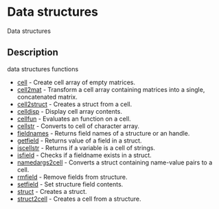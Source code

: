# Data structures

Data structures

## Description

data structures functions

- [cell](cell.md) - Create cell array of empty matrices.
- [cell2mat](cell2mat.md) - Transform a cell array containing matrices into a single, concatenated matrix.
- [cell2struct](cell2struct.md) - Creates a struct from a cell.
- [celldisp](celldisp.md) - Display cell array contents.
- [cellfun](cellfun.md) - Evaluates an function on a cell.
- [cellstr](cellstr.md) - Converts to cell of character array.
- [fieldnames](fieldnames.md) - Returns field names of a structure or an handle.
- [getfield](getfield.md) - Returns value of a field in a struct.
- [iscellstr](iscellstr.md) - Returns if a variable is a cell of strings.
- [isfield](isfield.md) - Checks if a fieldname exists in a struct.
- [namedargs2cell](namedargs2cell.md) - Converts a struct containing name-value pairs to a cell.
- [rmfield](rmfield.md) - Remove fields from structure.
- [setfield](setfield.md) - Set structure field contents.
- [struct](struct.md) - Creates a struct.
- [struct2cell](struct2cell.md) - Creates a cell from a structure.
